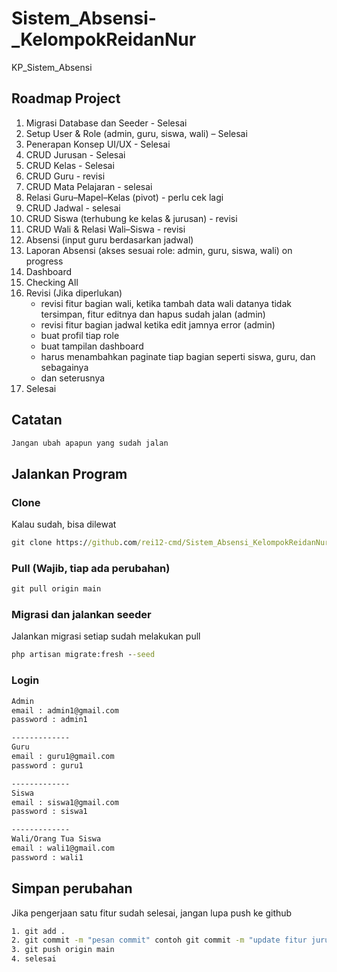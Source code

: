 # Sistem_Absensi-_KelompokReidanNur
KP_Sistem_Absensi 

## Roadmap Project
1. Migrasi Database dan Seeder - Selesai 
2. Setup User & Role (admin, guru, siswa, wali) – Selesai
3. Penerapan Konsep UI/UX - Selesai
4. CRUD Jurusan - Selesai
5. CRUD Kelas - Selesai
6. CRUD Guru - revisi
7. CRUD Mata Pelajaran - selesai 
8. Relasi Guru–Mapel–Kelas (pivot) - perlu cek lagi
9. CRUD Jadwal - selesai 
10. CRUD Siswa (terhubung ke kelas & jurusan) - revisi
11. CRUD Wali & Relasi Wali–Siswa - revisi
12. Absensi (input guru berdasarkan jadwal)
13. Laporan Absensi (akses sesuai role: admin, guru, siswa, wali) on progress
14. Dashboard
15. Checking All
16. Revisi (Jika diperlukan)
    - revisi fitur bagian wali, ketika tambah data wali datanya tidak tersimpan, fitur editnya dan hapus sudah jalan (admin)
    - revisi fitur bagian jadwal ketika edit jamnya error (admin)
    - buat profil tiap role 
    - buat tampilan dashboard
    - harus menambahkan paginate tiap bagian seperti siswa, guru, dan sebagainya
    - dan seterusnya
17. Selesai

## Catatan
```cmd
Jangan ubah apapun yang sudah jalan
```

## Jalankan Program
### Clone
Kalau sudah, bisa dilewat
```cmd
git clone https://github.com/rei12-cmd/Sistem_Absensi_KelompokReidanNur.git
```

### Pull (Wajib, tiap ada perubahan)
```cmd
git pull origin main
```

### Migrasi dan jalankan seeder
Jalankan migrasi setiap sudah melakukan pull
```cmd
php artisan migrate:fresh --seed
```

### Login
```cmd
Admin
email : admin1@gmail.com
password : admin1

-------------
Guru
email : guru1@gmail.com
password : guru1

-------------
Siswa
email : siswa1@gmail.com
password : siswa1

-------------
Wali/Orang Tua Siswa
email : wali1@gmail.com
password : wali1
```

## Simpan perubahan
Jika pengerjaan satu fitur sudah selesai, jangan lupa push ke github
```cmd
1. git add .
2. git commit -m "pesan commit" contoh git commit -m "update fitur jurusan"
3. git push origin main
4. selesai
```

